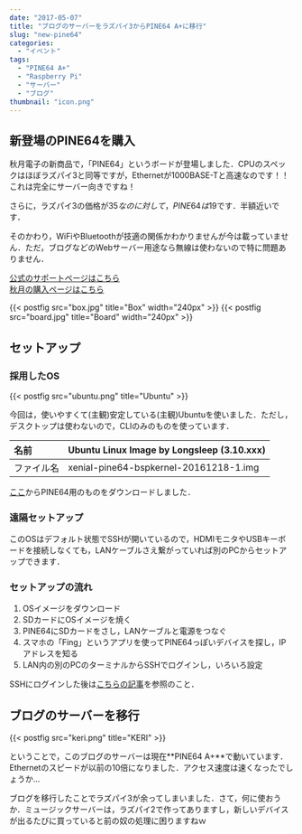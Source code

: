 ```yaml
---
date: "2017-05-07"
title: "ブログのサーバーをラズパイ3からPINE64 A+に移行"
slug: "new-pine64"
categories:
  - "イベント"
tags:
  - "PINE64 A+"
  - "Raspberry Pi"
  - "サーバー"
  - "ブログ"
thumbnail: "icon.png"
---
```


## 新登場のPINE64を購入

秋月電子の新商品で，「PINE64」というボードが登場しました．CPUのスペックはほぼラズパイ3と同等ですが，Ethernetが1000BASE-Tと高速なのです！！これは完全にサーバー向きですね！

さらに，ラズパイ3の価格が$35なのに対して，PINE64は$19です．半額近いです．

そのかわり，WiFiやBluetoothが技適の関係かわかりませんが今は載っていません．ただ，ブログなどのWebサーバー用途なら無線は使わないので特に問題ありません．

<!--more-->

[公式のサポートページはこちら](http://wiki.pine64.org/index.php/Main_Page)  
[秋月の購入ページはこちら](http://akizukidenshi.com/catalog/g/gM-11954/)

{{< postfig src="box.jpg" title="Box" width="240px" >}}
{{< postfig src="board.jpg" title="Board" width="240px" >}}

## セットアップ

### 採用したOS

{{< postfig src="ubuntu.png" title="Ubuntu" >}}

今回は，使いやすくて(主観)安定している(主観)Ubuntuを使いました．ただし，デスクトップは使わないので，CLIのみのものを使っています．

|名前| Ubuntu Linux Image by Longsleep (3.10.xxx)|
|:--|:--|
|ファイル名|xenial-pine64-bspkernel-20161218-1.img|

[ここ](http://wiki.pine64.org/index.php/Main_Page#Ubuntu)からPINE64用のものをダウンロードしました．

### 遠隔セットアップ

このOSはデフォルト状態でSSHが開いているので，HDMIモニタやUSBキーボードを接続しなくても，LANケーブルさえ繋がっていれば別のPCからセットアップできます．

### セットアップの流れ

  1. OSイメージをダウンロード
  1. SDカードにOSイメージを焼く
  1. PINE64にSDカードをさし，LANケーブルと電源をつなぐ
  1. スマホの「Fing」というアプリを使ってPINE64っぽいデバイスを探し，IPアドレスを知る
  1. LAN内の別のPCのターミナルからSSHでログインし，いろいろ設定

SSHにログインした後は[こちらの記事](/posts/2016-08-28-raspi-setup/)を参照のこと．

## ブログのサーバーを移行

{{< postfig src="keri.png" title="KERI" >}}

ということで，このブログのサーバーは現在**PINE64 A+**で動いています．Ethernetのスピードが以前の10倍になりました．アクセス速度は速くなったでしょうか...

ブログを移行したことでラズパイ3が余ってしまいました．さて，何に使おうか．ミュージックサーバーは，ラズパイ2で作ってありますし，新しいデバイスが出るたびに買っていると前の奴の処理に困りますねｗ

